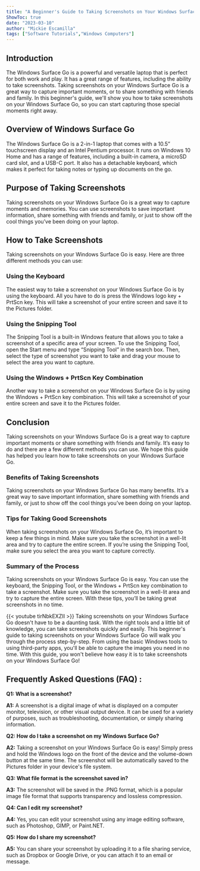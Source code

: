 ```yaml
---
title: "A Beginner's Guide to Taking Screenshots on Your Windows Surface Go - You Won't Believe How Easy It Is!"
ShowToc: true 
date: "2023-03-10"
author: "Mickie Escamilla" 
tags: ["Software Tutorials","Windows Computers"]
---
```

## Introduction

The Windows Surface Go is a powerful and versatile laptop that is perfect for both work and play. It has a great range of features, including the ability to take screenshots. Taking screenshots on your Windows Surface Go is a great way to capture important moments, or to share something with friends and family. In this beginner's guide, we'll show you how to take screenshots on your Windows Surface Go, so you can start capturing those special moments right away.

## Overview of Windows Surface Go

The Windows Surface Go is a 2-in-1 laptop that comes with a 10.5” touchscreen display and an Intel Pentium processor. It runs on Windows 10 Home and has a range of features, including a built-in camera, a microSD card slot, and a USB-C port. It also has a detachable keyboard, which makes it perfect for taking notes or typing up documents on the go.

## Purpose of Taking Screenshots

Taking screenshots on your Windows Surface Go is a great way to capture moments and memories. You can use screenshots to save important information, share something with friends and family, or just to show off the cool things you’ve been doing on your laptop.

## How to Take Screenshots

Taking screenshots on your Windows Surface Go is easy. Here are three different methods you can use:

### Using the Keyboard

The easiest way to take a screenshot on your Windows Surface Go is by using the keyboard. All you have to do is press the Windows logo key + PrtScn key. This will take a screenshot of your entire screen and save it to the Pictures folder.

### Using the Snipping Tool

The Snipping Tool is a built-in Windows feature that allows you to take a screenshot of a specific area of your screen. To use the Snipping Tool, open the Start menu and type “Snipping Tool” in the search box. Then, select the type of screenshot you want to take and drag your mouse to select the area you want to capture.

### Using the Windows + PrtScn Key Combination

Another way to take a screenshot on your Windows Surface Go is by using the Windows + PrtScn key combination. This will take a screenshot of your entire screen and save it to the Pictures folder.

## Conclusion

Taking screenshots on your Windows Surface Go is a great way to capture important moments or share something with friends and family. It’s easy to do and there are a few different methods you can use. We hope this guide has helped you learn how to take screenshots on your Windows Surface Go.

### Benefits of Taking Screenshots

Taking screenshots on your Windows Surface Go has many benefits. It’s a great way to save important information, share something with friends and family, or just to show off the cool things you’ve been doing on your laptop.

### Tips for Taking Good Screenshots

When taking screenshots on your Windows Surface Go, it’s important to keep a few things in mind. Make sure you take the screenshot in a well-lit area and try to capture the entire screen. If you’re using the Snipping Tool, make sure you select the area you want to capture correctly.

### Summary of the Process

Taking screenshots on your Windows Surface Go is easy. You can use the keyboard, the Snipping Tool, or the Windows + PrtScn key combination to take a screenshot. Make sure you take the screenshot in a well-lit area and try to capture the entire screen. With these tips, you’ll be taking great screenshots in no time.

{{< youtube tirNbkEXZII >}} 
Taking screenshots on your Windows Surface Go doesn't have to be a daunting task. With the right tools and a little bit of knowledge, you can take screenshots quickly and easily. This beginner's guide to taking screenshots on your Windows Surface Go will walk you through the process step-by-step. From using the basic Windows tools to using third-party apps, you'll be able to capture the images you need in no time. With this guide, you won't believe how easy it is to take screenshots on your Windows Surface Go!

## Frequently Asked Questions (FAQ) :
**Q1: What is a screenshot?**

**A1:** A screenshot is a digital image of what is displayed on a computer monitor, television, or other visual output device. It can be used for a variety of purposes, such as troubleshooting, documentation, or simply sharing information.

**Q2: How do I take a screenshot on my Windows Surface Go?**

**A2:** Taking a screenshot on your Windows Surface Go is easy! Simply press and hold the Windows logo on the front of the device and the volume-down button at the same time. The screenshot will be automatically saved to the Pictures folder in your device's file system.

**Q3: What file format is the screenshot saved in?**

**A3:** The screenshot will be saved in the .PNG format, which is a popular image file format that supports transparency and lossless compression.

**Q4: Can I edit my screenshot?**

**A4:** Yes, you can edit your screenshot using any image editing software, such as Photoshop, GIMP, or Paint.NET.

**Q5: How do I share my screenshot?**

**A5:** You can share your screenshot by uploading it to a file sharing service, such as Dropbox or Google Drive, or you can attach it to an email or message.





